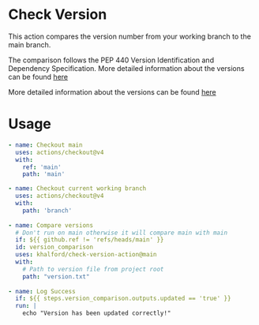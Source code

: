# Check Version

This action compares the version number from your working branch to the main branch.

The comparison follows the PEP 440 Version Identification and Dependency Specification.
More detailed information about the versions can be found [here](https://packaging.python.org/en/latest/specifications/version-specifiers/)

More detailed information about the versions can be found [here](https://packaging.python.org/en/latest/specifications/version-specifiers/)

# Usage

<!-- start usage -->
```yaml
- name: Checkout main
  uses: actions/checkout@v4
  with:
    ref: 'main'
    path: 'main'

- name: Checkout current working branch
  uses: actions/checkout@v4
  with:
    path: 'branch'
    
- name: Compare versions
  # Don't run on main otherwise it will compare main with main
  if: ${{ github.ref != 'refs/heads/main' }} 
  id: version_comparison
  uses: khalford/check-version-action@main
  with:
    # Path to version file from project root
    path: "version.txt"
    
- name: Log Success
  if: ${{ steps.version_comparison.outputs.updated == 'true' }}
  run: |
    echo "Version has been updated correctly!"
```
<!-- end usage -->

